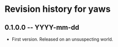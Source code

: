 # Revision history for yaws

## 0.1.0.0 -- YYYY-mm-dd

* First version. Released on an unsuspecting world.
